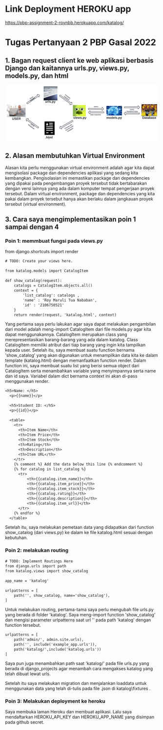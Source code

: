 # Link Deployment HEROKU app
https://pbp-assignment-2-roynbb.herokuapp.com/katalog/
# Tugas Pertanyaan 2 PBP Gasal 2022
## 1. Bagan request client ke web aplikasi berbasis Django dan kaitannya urls.py, views.py, models.py, dan html
![Bagan](mvt-diagram.png)
## 2. Alasan membutuhkan Virtual Environment
Alasan kita perlu menggunakan virtual environment adalah agar kita dapat mengisolasi package dan dependencies aplikasi yang sedang kita kembangkan. Pengisolasian ini memastikan package dan dependencies yang dipakai pada pengembangan proyek tersebut tidak bertabarakan dengan versi lainnya yang ada dalam komputer tempat pengerjaan proyek tersebut. Dalam virtual environment, package dan dependencies yang kita pakai dalam proyek tersebut hanya akan berlaku dalam jangkauan proyek tersebut (virtual environment).
## 3. Cara saya mengimplementasikan poin 1 sampai dengan 4
### Poin 1: memmbuat fungsi pada views.py 
from django.shortcuts import render
```
# TODO: Create your views here.

from katalog.models import CatalogItem

def show_catalog(request):
    catalogs = CatalogItem.objects.all()
    context = {
        'list_catalog': catalogs ,
        'name' : 'Roy Maruli Tua Nababan',
        'id' : '2106750521'
    }
    return render(request, 'katalog.html', context)
```
Yang pertama saya perlu lakukan agar saya dapat melakukan pengambilan dari model adalah meng-import CatalogItem dari file models.py agar kita dapat menggunakannya. CatalogItem merupakan class yang merepresentasikan barang-barang yang ada dalam katalog. Class CatalogItem memiliki atribut dari tiap barang yang ingin kita tampilkan kepada user. Setelah itu, saya membuat suatu function bernama 'show_catalog' yang akan digunakan untuk menampilkan data kita ke dalam template (katalog.html) dengan memanfaatkan function render. Dalam function ini, saya membuat suatu list yang berisi semua object dari CatalogItem serta menambahkan variable yang menyimpannya serta name dan id saya. Variabel dalam dict bernama context ini akan di-pass menggunakan render.

```
<h5>Name: </h5>
  <p>{{name}}</p>

  <h5>Student ID: </h5>
  <p>{{id}}</p>

  <table>
    <tr>
      <th>Item Name</th>
      <th>Item Price</th>
      <th>Item Stock</th>
      <th>Rating</th>
      <th>Description</th>
      <th>Item URL</th>
    </tr>
    {% comment %} Add the data below this line {% endcomment %}
    {% for catalog in list_catalog %}
      <tr>
          <th>{{catalog.item_name}}</th>
          <th>{{catalog.item_price}}</th>
          <th>{{catalog.item_stock}}</th>
          <th>{{catalog.rating}}</th>
          <th>{{catalog.description}}</th>
          <th>{{catalog.item_url}}</th>
      </tr>
    {% endfor %}
  </table>
```
Setelah itu, saya  melakukan pemetaan data yang didapatkan dari function show_catalog (dari views.py) ke dalam ke file katalog.html sesuai dengan kebutuhan.

### Poin 2: melakukan routing
```
# TODO: Implement Routings Here
from django.urls import path
from katalog.views import show_catalog

app_name = 'katalog'

urlpatterns = [
    path('', show_catalog, name='show_catalog'),
]
```
Untuk melakukan routing, pertama-tama saya perlu mengubah file urls.py yang berada di folder 'katalog'. Saya meng-import function 'show_catalog' dan mengisi parameter urlpatterns saat url '' pada path 'katalog' dengan function tersebut. 
```
urlpatterns = [
    path('admin/', admin.site.urls),
    path('', include('example_app.urls')),
    path('katalog/',include('katalog.urls'))
]
```
Saya pun juga menambahkan path saat 'katalog/' pada file urls.py yang berada di django_projects agar menambah cara mengakses katalog yang telah dibuat lewat urls.

Setelah itu saya melakukan migration dan menjalankan loaddata untuk menggunakan data yang telah di-tulis pada file .json di katalog\fixtures .

### Poin 3: Melakukan deployment ke heroku
Saya membuka laman Heroku dan membuat aplikasi. Lalu saya mendaftarkan HEROKU_API_KEY dan HEROKU_APP_NAME yang disimpan pada github secret. 